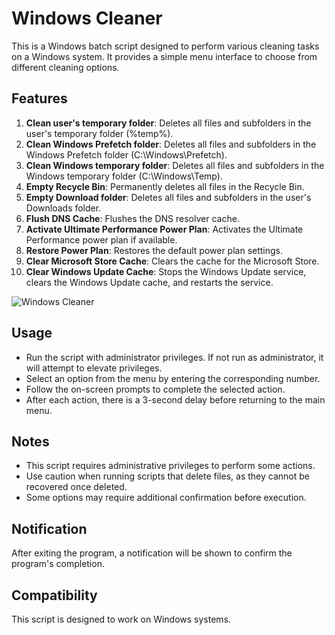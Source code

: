 # Windows Cleaner
This is a Windows batch script designed to perform various cleaning tasks on a Windows system. It provides a simple menu interface to choose from different cleaning options.

## Features

1. **Clean user's temporary folder**: Deletes all files and subfolders in the user's temporary folder (%temp%).
2. **Clean Windows Prefetch folder**: Deletes all files and subfolders in the Windows Prefetch folder (C:\Windows\Prefetch).
3. **Clean Windows temporary folder**: Deletes all files and subfolders in the Windows temporary folder (C:\Windows\Temp).
4. **Empty Recycle Bin**: Permanently deletes all files in the Recycle Bin.
5. **Empty Download folder**: Deletes all files and subfolders in the user's Downloads folder.
6. **Flush DNS Cache**: Flushes the DNS resolver cache.
7. **Activate Ultimate Performance Power Plan**: Activates the Ultimate Performance power plan if available.
8. **Restore Power Plan**: Restores the default power plan settings.
9. **Clear Microsoft Store Cache**: Clears the cache for the Microsoft Store.
10. **Clear Windows Update Cache**: Stops the Windows Update service, clears the Windows Update cache, and restarts the service.

![Windows Cleaner](https://github.com/username/repository/blob/main/windows_cleaner.png)

## Usage

- Run the script with administrator privileges. If not run as administrator, it will attempt to elevate privileges.
- Select an option from the menu by entering the corresponding number.
- Follow the on-screen prompts to complete the selected action.
- After each action, there is a 3-second delay before returning to the main menu.

## Notes

- This script requires administrative privileges to perform some actions.
- Use caution when running scripts that delete files, as they cannot be recovered once deleted.
- Some options may require additional confirmation before execution.

## Notification

After exiting the program, a notification will be shown to confirm the program's completion.

## Compatibility

This script is designed to work on Windows systems.
